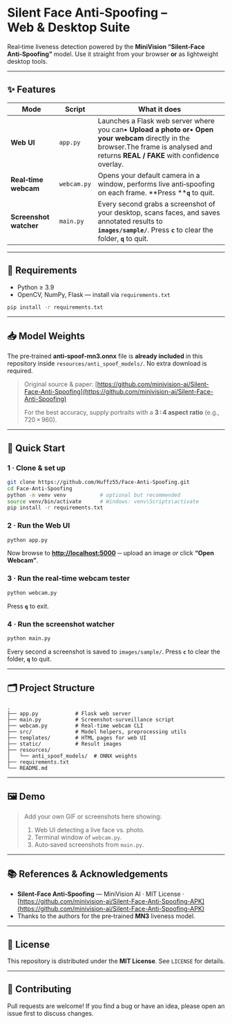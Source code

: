 # Silent Face Anti‑Spoofing – Web & Desktop Suite

Real‑time liveness detection powered by the **MiniVision “Silent‑Face Anti‑Spoofing”** model. Use it straight from your browser **or** as lightweight desktop tools.

---

## ✨ Features

| Mode                   | Script      | What it does                                                                                                                                                                                  |
| ---------------------- | ----------- | --------------------------------------------------------------------------------------------------------------------------------------------------------------------------------------------- |
| **Web UI**             | `app.py`    | Launches a Flask web server where you can▪ **Upload a photo** **or**▪ **Open your webcam** directly in the browser.The frame is analysed and returns **REAL / FAKE** with confidence overlay. |
| **Real‑time webcam**   | `webcam.py` | Opens your default camera in a window, performs live anti‑spoofing on each frame. \*\*Press \*\***`q`** to quit.                                                                              |
| **Screenshot watcher** | `main.py`   | Every second grabs a screenshot of your desktop, scans faces, and saves annotated results to **`images/sample/`**. Press **`c`** to clear the folder, **`q`** to quit.                        |

---

## 🔧 Requirements

* Python ≥ 3.9
* OpenCV, NumPy, Flask — install via `requirements.txt`

```bash
pip install -r requirements.txt
```

---

## 📥 Model Weights

The pre‑trained **anti‑spoof‑mn3.onnx** file is **already included** in this repository inside
`resources/anti_spoof_models/`. No extra download is required.

> Original source & paper: [https://github.com/minivision-ai/Silent-Face-Anti-Spoofing](https://github.com/minivision-ai/Silent-Face-Anti-Spoofing)
>
> For the best accuracy, supply portraits with a **3 : 4 aspect ratio** (e.g., 720 × 960).

---

## 🚀 Quick Start

### 1 · Clone & set up

```bash
git clone https://github.com/Huffz55/Face-Anti-Spoofing.git
cd Face-Anti-Spoofing
python -m venv venv           # optional but recommended
source venv/bin/activate      # Windows: venv\Scripts\activate
pip install -r requirements.txt
```

### 2 · Run the Web UI

```bash
python app.py
```

Now browse to **[http://localhost:5000](http://localhost:5000)** ─ upload an image *or* click **“Open Webcam”**.

### 3 · Run the real‑time webcam tester

```bash
python webcam.py
```

Press **`q`** to exit.

### 4 · Run the screenshot watcher

```bash
python main.py
```

Every second a screenshot is saved to `images/sample/`. Press **`c`** to clear the folder, **`q`** to quit.

---

## 🗂️ Project Structure

```
.
├── app.py            # Flask web server
├── main.py           # Screenshot‑surveillance script
├── webcam.py         # Real‑time webcam CLI
├── src/              # Model helpers, preprocessing utils
├── templates/        # HTML pages for web UI
├── static/           # Result images
├── resources/
│   └── anti_spoof_models/  # ONNX weights
├── requirements.txt
└── README.md
```
---
## 🖼️ Demo

> Add your own GIF or screenshots here showing:
>
> 1. Web UI detecting a live face vs. photo.
> 2. Terminal window of `webcam.py`.
> 3. Auto‑saved screenshots from `main.py`.

---

## 📚 References & Acknowledgements

* **Silent‑Face Anti‑Spoofing** — MiniVision AI · MIT License · [https://github.com/minivision-ai/Silent-Face-Anti-Spoofing-APK](https://github.com/minivision-ai/Silent-Face-Anti-Spoofing-APK)
* Thanks to the authors for the pre‑trained **MN3** liveness model.

---

## 📝 License

This repository is distributed under the **MIT License**.  See `LICENSE` for details.

---

## 🤝 Contributing

Pull requests are welcome! If you find a bug or have an idea, please open an issue first to discuss changes.
